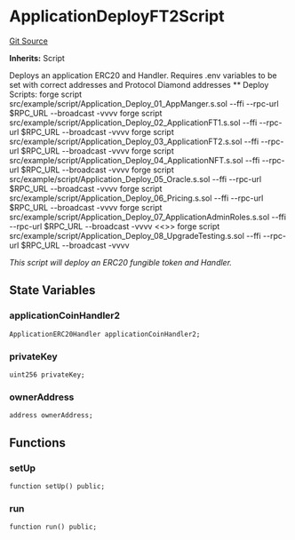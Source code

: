 # ApplicationDeployFT2Script
[Git Source](https://github.com/thrackle-io/tron/blob/81964a0e15d7593cfe172486fd6691a89432c332/src/example/script/Application_deploy_03_ApplicationFT2.s.sol)

**Inherits:**
Script

Deploys an application ERC20 and Handler.
Requires .env variables to be set with correct addresses and Protocol Diamond addresses **
Deploy Scripts:
forge script src/example/script/Application_Deploy_01_AppManger.s.sol --ffi --rpc-url $RPC_URL --broadcast -vvvv
forge script src/example/script/Application_Deploy_02_ApplicationFT1.s.sol --ffi --rpc-url $RPC_URL --broadcast -vvvv
forge script src/example/script/Application_Deploy_03_ApplicationFT2.s.sol --ffi --rpc-url $RPC_URL --broadcast -vvvv
forge script src/example/script/Application_Deploy_04_ApplicationNFT.s.sol --ffi --rpc-url $RPC_URL --broadcast -vvvv
forge script src/example/script/Application_Deploy_05_Oracle.s.sol --ffi --rpc-url $RPC_URL --broadcast -vvvv
forge script src/example/script/Application_Deploy_06_Pricing.s.sol --ffi --rpc-url $RPC_URL --broadcast -vvvv
forge script src/example/script/Application_Deploy_07_ApplicationAdminRoles.s.sol --ffi --rpc-url $RPC_URL --broadcast -vvvv
<<<OPTIONAL>>>
forge script src/example/script/Application_Deploy_08_UpgradeTesting.s.sol --ffi --rpc-url $RPC_URL --broadcast -vvvv

*This script will deploy an ERC20 fungible token and Handler.*


## State Variables
### applicationCoinHandler2

```solidity
ApplicationERC20Handler applicationCoinHandler2;
```


### privateKey

```solidity
uint256 privateKey;
```


### ownerAddress

```solidity
address ownerAddress;
```


## Functions
### setUp


```solidity
function setUp() public;
```

### run


```solidity
function run() public;
```

